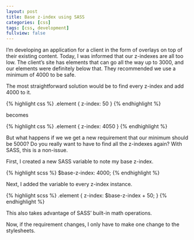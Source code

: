 ```yaml
---
layout: post
title: Base z-index using SASS
categories: [css]
tags: [css, development]
fullview: false
---
```


I’m developing an application for a client in the form of overlays on top of their existing content.  Today, I was informed that our z-indexes are all too low.  The client’s site has elements that can go all the way up to 3000, and our elements were definitely below that.  They recommended we use a minimum of 4000 to be safe.

The most straightforward solution would be to find every z-index and add 4000 to it.

{% highlight css %}
.element { z-index: 50 }
{% endhighlight %}

becomes

{% highlight css %}
.element { z-index: 4050 }
{% endhighlight %}

But what happens if we we get a new requirement that our minimum should be 5000?  Do you really want to have to find all the z-indexes again? With SASS, this is a non-issue.

First, I created a new SASS variable to note my base z-index.

{% highlight scss %}
$base-z-index: 4000;
{% endhighlight %}

Next, I added the variable to every z-index instance.

{% highlight scss %}
.element { z-index: $base-z-index + 50; }
{% endhighlight %}

This also takes advantage of SASS’ built-in math operations.

Now, if the requirement changes, I only have to make one change to the stylesheets.